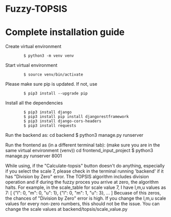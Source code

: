 # Fuzzy-TOPSIS

# Complete installation guide 


Create virtual environment

            $ python3 -m venv venv

Start virtual environment

            $ source venv/bin/activate

Please make sure pip is updated. If not, use 

            $ pip3 install --upgrade pip 

Install all the dependencies

            $ pip3 install django
            $ pip3 install pip install djangorestframework
            $ pip3 install django-cors-headers
            $ pip3 install requests
    
Run the backend as:
            cd backend
            $ python3 manage.py runserver
            
Run the frontend as (in a different terminal tab):
            (make sure you are in the same virtual environment (venv))
            cd frontend_input_project
            $ python3 manage.py runserver 8001
            
            
While using, if the "Calculate-topsis" button doesn't do anything, especially if you select the scale 7, please check in the terminal running 'backend' if it has "Division by Zero" error. The TOPSIS algorithm includes division operation and if during the fuzzy proces you arrive at zero, the algorithm halts. For example, in the scale_table for scale value 7, I have l,m,u values as 7: [
        {"l": 0, "m": 0, "u": 1},
        {"l": 0, "m": 1, "u": 3},
        ...
]
Becuase of this zeros, the chances of "Division by Zero" error is high. If you change the l,m,u scale values for every non-zero numbers, this should not be the issue. You can change the scale values at backend/topsis/scale_value.py

